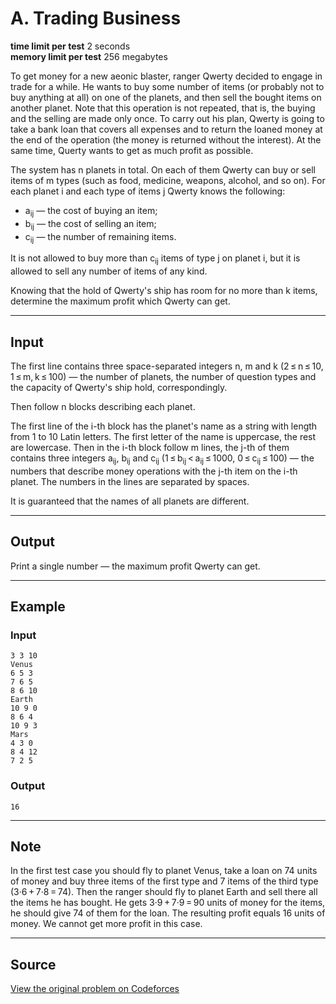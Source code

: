 # A. Trading Business

**time limit per test** 2 seconds  
**memory limit per test** 256 megabytes  

To get money for a new aeonic blaster, ranger Qwerty decided to engage in trade for a while. He wants to buy some number of items (or probably not to buy anything at all) on one of the planets, and then sell the bought items on another planet. Note that this operation is not repeated, that is, the buying and the selling are made only once. To carry out his plan, Qwerty is going to take a bank loan that covers all expenses and to return the loaned money at the end of the operation (the money is returned without the interest). At the same time, Querty wants to get as much profit as possible.

The system has n planets in total. On each of them Qwerty can buy or sell items of m types (such as food, medicine, weapons, alcohol, and so on). For each planet i and each type of items j Qwerty knows the following:

- a<sub>ij</sub> — the cost of buying an item;  
- b<sub>ij</sub> — the cost of selling an item;  
- c<sub>ij</sub> — the number of remaining items.  

It is not allowed to buy more than c<sub>ij</sub> items of type j on planet i, but it is allowed to sell any number of items of any kind.

Knowing that the hold of Qwerty's ship has room for no more than k items, determine the maximum profit which Qwerty can get.

---

## Input

The first line contains three space-separated integers n, m and k (2 ≤ n ≤ 10, 1 ≤ m, k ≤ 100) — the number of planets, the number of question types and the capacity of Qwerty's ship hold, correspondingly.

Then follow n blocks describing each planet.

The first line of the i-th block has the planet's name as a string with length from 1 to 10 Latin letters. The first letter of the name is uppercase, the rest are lowercase. Then in the i-th block follow m lines, the j-th of them contains three integers a<sub>ij</sub>, b<sub>ij</sub> and c<sub>ij</sub> (1 ≤ b<sub>ij</sub> < a<sub>ij</sub> ≤ 1000, 0 ≤ c<sub>ij</sub> ≤ 100) — the numbers that describe money operations with the j-th item on the i-th planet. The numbers in the lines are separated by spaces.

It is guaranteed that the names of all planets are different.

---

## Output

Print a single number — the maximum profit Qwerty can get.

---

## Example

### Input
```
3 3 10
Venus
6 5 3
7 6 5
8 6 10
Earth
10 9 0
8 6 4
10 9 3
Mars
4 3 0
8 4 12
7 2 5
```

### Output
```
16
```

---

## Note

In the first test case you should fly to planet Venus, take a loan on 74 units of money and buy three items of the first type and 7 items of the third type (3·6 + 7·8 = 74). Then the ranger should fly to planet Earth and sell there all the items he has bought. He gets 3·9 + 7·9 = 90 units of money for the items, he should give 74 of them for the loan. The resulting profit equals 16 units of money. We cannot get more profit in this case.

---

## Source

[View the original problem on Codeforces](https://codeforces.com/contest/176/problem/A)
